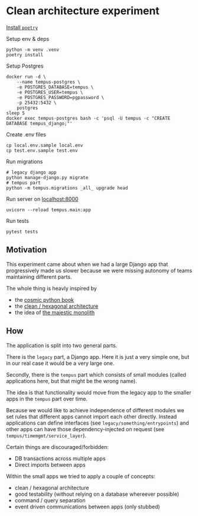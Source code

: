 # Clean architecture experiment


[Install `poetry`](https://python-poetry.org/docs/#installation)

Setup env & deps

```
python -m venv .venv
poetry install
```

Setup Postgres
```
docker run -d \
    --name tempus-postgres \
    -e POSTGRES_DATABASE=tempus \
    -e POSTGRES_USER=tempus \
    -e POSTGRES_PASSWORD=pgpassword \
    -p 25432:5432 \
    postgres
sleep 5
docker exec tempus-postgres bash -c 'psql -U tempus -c "CREATE DATABASE tempus_django;"'
```

Create .env files
```
cp local.env.sample local.env
cp test.env.sample test.env
```

Run migrations
```
# legacy django app
python manage-django.py migrate
# tempus part
python -m tempus.migrations _all_ upgrade head
```

Run server on [localhost:8000](http://localhost:8000/timemgmt/docs)
```
uvicorn --reload tempus.main:app
```

Run tests
```
pytest tests
```

## Motivation

This experiment came about when we had a large Django app that progressively
made us slower because we were missing autonomy of teams maintaining different
parts.

The whole thing is heavly inspired by

- the [cosmic python book](https://www.cosmicpython.com/book/preface.html) 
- the [clean / hexagonal architecture](https://blog.cleancoder.com/uncle-bob/2012/08/13/the-clean-architecture.html)
- the idea of [the majestic monolith](https://m.signalvnoise.com/the-majestic-monolith/)

## How

The application is split into two general parts.

There is the `legacy` part, a Django
app. Here it is just a very simple one, but in our real case it would be a very
large one.

Secondly, there is the `tempus` part which consists of small modules (called
applications here, but that might be the wrong name).

The idea is that functionality would move from the legacy app to the smaller
apps in the `tempus` part over time.

Because we would like to achieve independence of different modules we set rules
that different apps cannot import each other directly. Instead applications can
define interfaces (see `legacy/something/entrypoints`) and other apps can have
those dependency-injected on request (see `tempus/timemgmt/service_layer`).

Certain things are discouraged/forbidden:
- DB transactions across multiple apps
- Direct imports between apps

Within the small apps we tried to apply a couple of concepts:
- clean / hexagonal architecture
- good testability (without relying on a database whereever possible)
- command / query separation
- event driven communications between apps (only stubbed)

